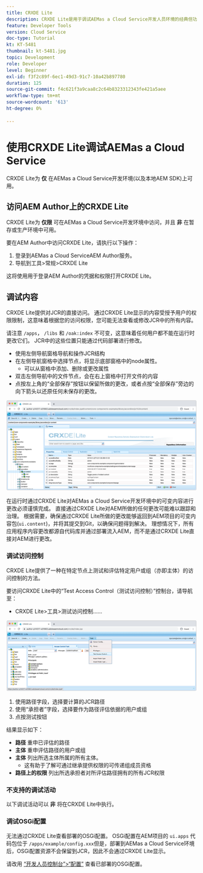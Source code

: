 ```yaml
---
title: CRXDE Lite
description: CRXDE Lite是用于调试AEMas a Cloud Service开发人员环境的经典但功能强大的工具。 CRXDE Lite提供了一套功能，可帮助进行调试，从而检查所有资源和属性、处理JCR的可变部分以及调查权限。
feature: Developer Tools
version: Cloud Service
doc-type: Tutorial
kt: KT-5481
thumbnail: kt-5481.jpg
topic: Development
role: Developer
level: Beginner
exl-id: f3f2c89f-6ec1-49d3-91c7-10a42b897780
duration: 125
source-git-commit: f4c621f3a9caa8c2c64b8323312343fe421a5aee
workflow-type: tm+mt
source-wordcount: '613'
ht-degree: 0%

---
```


# 使用CRXDE Lite调试AEMas a Cloud Service

CRXDE Lite为 __仅__ 在AEMas a Cloud Service开发环境(以及本地AEM SDK)上可用。

## 访问AEM Author上的CRXDE Lite

CRXDE Lite为 __仅限__ 可在AEMas a Cloud Service开发环境中访问，并且 __非__ 在暂存或生产环境中可用。

要在AEM Author中访问CRXDE Lite，请执行以下操作：

1. 登录到AEMas a Cloud ServiceAEM Author服务。
1. 导航到工具>常规>CRXDE Lite

这将使用用于登录AEM Author的凭据和权限打开CRXDE Lite。

## 调试内容

CRXDE Lite提供对JCR的直接访问。 通过CRXDE Lite显示的内容受授予用户的权限限制，这意味着根据您的访问权限，您可能无法查看或修改JCR中的所有内容。

请注意 `/apps`， `/libs` 和 `/oak:index` 不可变，这意味着任何用户都不能在运行时更改它们。 JCR中的这些位置只能通过代码部署进行修改。

+ 使用左侧导航窗格导航和操作JCR结构
+ 在左侧导航窗格中选择节点，将显示底部窗格中的node属性。
   + 可以从窗格中添加、删除或更改属性
+ 双击左侧导航中的文件节点，会在右上窗格中打开文件的内容
+ 点按左上角的“全部保存”按钮以保留所做的更改，或者点按“全部保存”旁边的向下箭头以还原任何未保存的更改。

![CRXDE Lite — 调试内容](./assets/crxde-lite/debugging-content.png)

在运行时通过CRXDE Lite对AEMas a Cloud Service开发环境中的可变内容进行更改必须谨慎完成。
直接通过CRXDE Lite对AEM所做的任何更改可能难以跟踪和治理。 根据需要，确保通过CRXDE Lite所做的更改能够返回到AEM项目的可变内容包(`ui.content`)，并将其提交到Git，以确保问题得到解决。 理想情况下，所有应用程序内容更改都源自代码库并通过部署流入AEM，而不是通过CRXDE Lite直接对AEM进行更改。

### 调试访问控制

CRXDE Lite提供了一种在特定节点上测试和评估特定用户或组（亦即主体）的访问控制的方法。

要访问CRXDE Lite中的“Test Access Control（测试访问控制）”控制台，请导航至：

+ CRXDE Lite>工具>测试访问控制……

![CRXDE Lite — 测试访问控制](./assets/crxde-lite/permissions__test-access-control.png)

1. 使用路径字段，选择要计算的JCR路径
1. 使用“承担者”字段，选择要作为路径评估依据的用户或组
1. 点按测试按钮

结果显示如下：

+ __路径__ 重申已评估的路径
+ __主体__ 重申评估路径的用户或组
+ __主体__ 列出所选主体所属的所有主体。
   + 这有助于了解可通过继承提供权限的可传递组成员资格
+ __路径上的权限__ 列出所选承担者对所评估路径拥有的所有JCR权限

### 不支持的调试活动

以下调试活动可以 __非__ 将在CRXDE Lite中执行。

### 调试OSGi配置

无法通过CRXDE Lite查看部署的OSGi配置。 OSGi配置在AEM项目的 `ui.apps` 代码包位于 `/apps/example/config.xxx`但是，部署到AEMas a Cloud Service环境后，OSGi配置资源不会保留到JCR，因此不会通过CRXDE Lite显示。

请改用 [“开发人员控制台”>“配置”](./developer-console.md#configurations) 查看已部署的OSGi配置。
